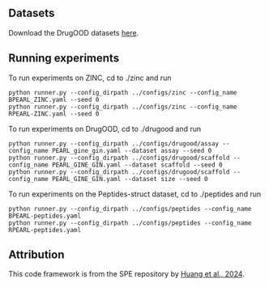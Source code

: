 ## Datasets

Download the DrugOOD datasets [here](https://drive.google.com/drive/folders/17nVALCgTz0LV8pVuoM0xQnRqwRH3Bz7a?usp=drive_link). 

## Running experiments

To run experiments on ZINC, cd to ./zinc and run
```
python runner.py --config_dirpath ../configs/zinc --config_name BPEARL_ZINC.yaml --seed 0
python runner.py --config_dirpath ../configs/zinc --config_name RPEARL-ZINC.yaml --seed 0
```

To run experiments on DrugOOD, cd to ./drugood and run
```
python runner.py --config_dirpath ../configs/drugood/assay --config_name PEARL_gine_gin.yaml --dataset assay --seed 0
python runner.py --config_dirpath ../configs/drugood/scaffold --config_name PEARL_GINE_GIN.yaml --dataset scaffold --seed 0
python runner.py --config_dirpath ../configs/drugood/scaffold --config_name PEARL_GINE_GIN.yaml --dataset size --seed 0 
```

To run experiments on the Peptides-struct dataset, cd to ./peptides and run
```
python runner.py --config_dirpath ../configs/peptides --config_name BPEARL-peptides.yaml 
python runner.py --config_dirpath ../configs/peptides --config_name RPEARL-peptides.yaml 
```

## Attribution
This code framework is from the SPE repository by [Huang et al., 2024](https://github.com/Graph-COM/SPE).